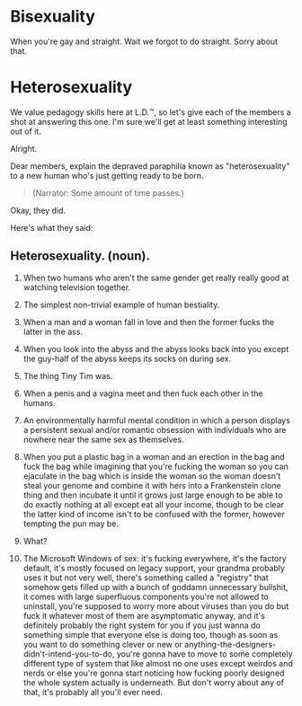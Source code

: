 Bisexuality
===========
When you're gay and straight.
Wait we forgot to do straight.
Sorry about that.


Heterosexuality
===============
We value pedagogy skills here at L.D.™, so let's give each of
the members a shot at answering this one. I'm sure we'll get
at least something interesting out of it.

Alright.

Dear members, explain the depraved paraphilia known as
"heterosexuality" to a new human who's just getting ready
to be born.

> (Narrator: Some amount of time passes.)

Okay, they did.

Here's what they said:

Heterosexuality. (noun).
------------------------

1. When two humans who aren't the same gender get really really good at watching television together.

2. The simplest non-trivial example of human bestiality.

3. When a man and a woman fall in love and then the former fucks the latter in the ass.

4. When you look into the abyss and the abyss looks back into you except the guy-half of the abyss keeps its socks on during sex.

5. The thing Tiny Tim was.

6. When a penis and a vagina meet and then fuck each other in the humans.

7. An environmentally harmful mental condition in which a person displays a persistent sexual and/or romantic obsession with individuals who are nowhere near the same sex as themselves.

8. When you put a plastic bag in a woman and an erection in the bag and fuck the bag while imagining that you're fucking the woman so you can ejaculate in the bag which is inside the woman so the woman doesn't steal your genome and combine it with hers into a Frankenstein clone thing and then incubate it until it grows just large enough to be able to do exactly nothing at all except eat all your income, though to be clear the latter kind of income isn't to be confused with the former, however tempting the pun may be.

9. What?

10. The Microsoft Windows of sex: it's fucking everywhere, it's the factory default, it's mostly focused on legacy support, your grandma probably uses it but not very well, there's something called a "registry" that somehow gets filled up with a bunch of goddamn unnecessary bullshit, it comes with large superfluous components you're not allowed to uninstall, you're supposed to worry more about viruses than you do but fuck it whatever most of them are asymptomatic anyway, and it's definitely probably the right system for you if you just wanna do something simple that everyone else is doing too, though as soon as you want to do something clever or new or anything-the-designers-didn't-intend-you-to-do, you're gonna have to move to some completely different type of system that like almost no one uses except weirdos and nerds or else you're gonna start noticing how fucking poorly designed the whole system actually is underneath. But don't worry about any of that, it's probably all you'll ever need.
